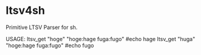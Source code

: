 ltsv4sh
=======

Primitive LTSV Parser for sh.

USAGE:
  ltsv_get "hoge" "hoge:hage fuga:fugo"
  #echo hage
  ltsv_get "huga" "hoge:hage fuga:fugo"
  #echo fugo
